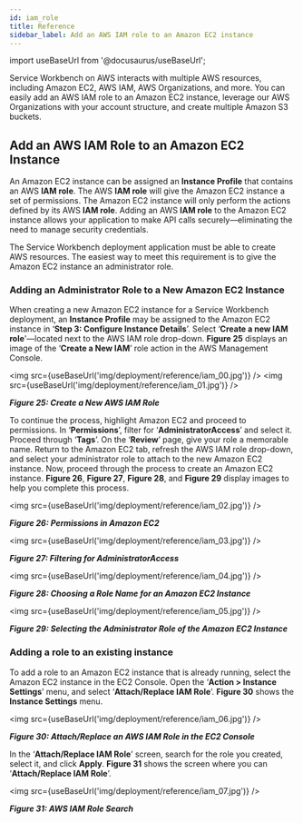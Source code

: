 ```yaml
---
id: iam_role
title: Reference
sidebar_label: Add an AWS IAM role to an Amazon EC2 instance
---
```


import useBaseUrl from '@docusaurus/useBaseUrl';

Service Workbench on AWS interacts with multiple AWS resources, including Amazon EC2, AWS IAM, AWS Organizations, and more. You can easily add an AWS IAM role to an Amazon EC2 instance, leverage our AWS Organizations with your account structure, and create multiple Amazon S3 buckets. 

## Add an AWS IAM Role to an Amazon EC2 Instance

An Amazon EC2 instance can be assigned an **Instance Profile** that contains an AWS **IAM role**. The AWS **IAM role** will give the Amazon EC2 instance a set of permissions. The Amazon EC2 instance will only perform the actions defined by its AWS **IAM role**. Adding an AWS **IAM role** to the Amazon EC2 instance allows your application to make API calls securely—eliminating the need to manage security credentials.

The Service Workbench deployment application must be able to create AWS resources. The easiest way to meet this requirement is to give the Amazon EC2 instance an administrator role.

### Adding an Administrator Role to a New Amazon EC2 Instance

When creating a new Amazon EC2 instance for a Service Workbench deployment, an **Instance Profile** may be assigned to the Amazon EC2 instance in ‘**Step 3: Configure Instance Details**’. Select ‘**Create a new IAM role**'—located next to the AWS IAM role drop-down. **Figure 25** displays an image of the ‘**Create a New IAM**’ role action in the AWS Management Console. 

<img src={useBaseUrl('img/deployment/reference/iam_00.jpg')} />
<img src={useBaseUrl('img/deployment/reference/iam_01.jpg')} />

***Figure 25: Create a New AWS IAM Role***

To continue the process, highlight Amazon EC2 and proceed to permissions. In ‘**Permissions**’, filter for ‘**AdministratorAccess**’ and select it. Proceed through ‘**Tags**’. On the ‘**Review**’ page, give your role a memorable name. Return to the Amazon EC2 tab, refresh the AWS IAM role drop-down, and select your administrator role to attach to the new Amazon EC2 instance. Now, proceed through the process to create an Amazon EC2 instance. **Figure 26**, **Figure 27**, **Figure 28**, and **Figure 29** display images to help you complete this process. 

<img src={useBaseUrl('img/deployment/reference/iam_02.jpg')} />

***Figure 26: Permissions in Amazon EC2***

<img src={useBaseUrl('img/deployment/reference/iam_03.jpg')} />

***Figure 27: Filtering for AdministratorAccess***

<img src={useBaseUrl('img/deployment/reference/iam_04.jpg')} />

***Figure 28: Choosing a Role Name for an Amazon EC2 Instance***

<img src={useBaseUrl('img/deployment/reference/iam_05.jpg')} />

***Figure 29: Selecting the Administrator Role of the Amazon EC2 Instance***

### Adding a role to an existing instance

To add a role to an Amazon EC2 instance that is already running, select the Amazon EC2 instance in the EC2 Console. Open the ‘**Action > Instance Settings**’ menu, and select ‘**Attach/Replace IAM Role**’. **Figure 30** shows the **Instance Settings** menu.

<img src={useBaseUrl('img/deployment/reference/iam_06.jpg')} />

***Figure 30: Attach/Replace an AWS IAM Role in the EC2 Console***

In the ‘**Attach/Replace IAM Role**’ screen, search for the role you created, select it, and click **Apply**. **Figure 31** shows the screen where you can ‘**Attach/Replace IAM Role**’. 	 

<img src={useBaseUrl('img/deployment/reference/iam_07.jpg')} />

***Figure 31: AWS IAM Role Search***
